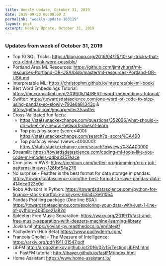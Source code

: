 ```yaml
---
title: Weekly Update, October 31, 2019
date: 2019-09-20 00:00:00 Z
permalink: "weekly-update-103119"
layout: post
excerpt: Weekly Update, October 31, 2019
---
```

### Updates from week of October 31, 2019
* Top 10 SQL Tricks: <https://blog.jooq.org/2016/04/25/10-sql-tricks-that-you-didnt-think-were-possible/>
* Portland Area ML Resources: <https://github.com/jimtyhurst/ml-resources-Portland-OR-USA/blob/master/ml-resources-Portland-OR-USA.md>
* Interpretable ML: <https://christophm.github.io/interpretable-ml-book/>
* Bert Word Embeddings Tutorial: <https://mccormickml.com/2019/05/14/BERT-word-embeddings-tutorial/>
* Swifter: <https://towardsdatascience.com/one-word-of-code-to-stop-using-pandas-so-slowly-793e0a81343c> & <https://github.com/jmcarpenter2/swifter>
* Cross-Validated fun facts:
    -  <https://stats.stackexchange.com/questions/352036/what-should-i-do-when-my-neural-network-doesnt-learn>
    - Top posts by score (score>400): <https://stats.stackexchange.com/search?q=score%3A400> 
    - Top posts by views (views>400000): <https://stats.stackexchange.com/search?q=views%3A400000>
* Streamlit: <https://towardsdatascience.com/coding-ml-tools-like-you-code-ml-models-ddba3357eace>
* Cron jobs in AWS: <https://medium.com/better-programming/cron-job-patterns-in-aws-126fbf54a276>
* No surprise - Feather is the best format for data storage in pandas: <https://towardsdatascience.com/the-best-format-to-save-pandas-data-414dca023e0d>
* Robo Advisors in Python: <https://towardsdatascience.com/python-for-finance-stock-portfolio-analyses-6da4c3e61054>
* Pandas Profiling package (One line EDA): <https://towardsdatascience.com/exploring-your-data-with-just-1-line-of-python-4b35ce21a82d>
* Spleeter: Free Music Separation: <https://waxy.org/2019/11/fast-and-free-music-separation-with-deezers-machine-learning-library>
* Jovian.ml <https://jovian-py.readthedocs.io/en/latest/>
* Pachyderm (Hub Beta) <https://www.pachyderm.com/>
* Francois Chollet - The Measure of Intelligence: <https://arxiv.org/pdf/1911.01547.pdf>
* LibFM <http://arogozhnikov.github.io/2016/02/15/TestingLibFM.html>
    - FastFM tutorial: <http://ibayer.github.io/fastFM/index.html>
* Home Assistant <https://www.home-assistant.io/>
